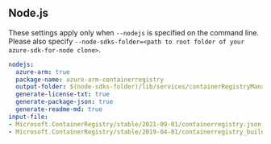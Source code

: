 ## Node.js

These settings apply only when `--nodejs` is specified on the command line.
Please also specify `--node-sdks-folder=<path to root folder of your azure-sdk-for-node clone>`.

``` yaml $(nodejs)
nodejs:
  azure-arm: true
  package-name: azure-arm-containerregistry
  output-folder: $(node-sdks-folder)/lib/services/containerRegistryManagement
  generate-license-txt: true
  generate-package-json: true
  generate-readme-md: true
input-file:
- Microsoft.ContainerRegistry/stable/2021-09-01/containerregistry.json
- Microsoft.ContainerRegistry/stable/2019-04-01/containerregistry_build.json
```
